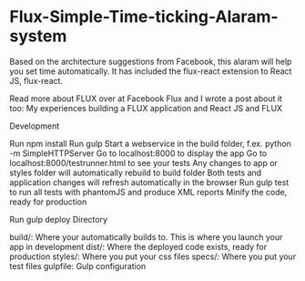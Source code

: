 # Flux-Simple-Time-ticking-Alaram-system
Based on the architecture suggestions from Facebook, this alaram  will help you set time automatically. It has included the flux-react extension to React JS, flux-react.

Read more about FLUX over at Facebook Flux and I wrote a post about it too: My experiences building a FLUX application and React JS and FLUX

Development

Run npm install
Run gulp
Start a webservice in the build folder, f.ex. python -m SimpleHTTPServer
Go to localhost:8000 to display the app
Go to localhost:8000/testrunner.html to see your tests
Any changes to app or styles folder will automatically rebuild to build folder
Both tests and application changes will refresh automatically in the browser
Run gulp test to run all tests with phantomJS and produce XML reports
Minify the code, ready for production

Run gulp deploy
Directory

build/: Where your automatically builds to. This is where you launch your app in development
dist/: Where the deployed code exists, ready for production
styles/: Where you put your css files
specs/: Where you put your test files
gulpfile: Gulp configuration
